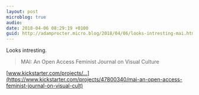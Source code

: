 ```yaml
---
layout: post
microblog: true
audio: 
date: 2018-04-06 08:29:19 +0100
guid: http://adamprocter.micro.blog/2018/04/06/looks-intresting-mai.html
---
```

Looks intresting. 

>  MAI: An Open Access Feminist Journal on Visual Culture

 [www.kickstarter.com/projects/...](https://www.kickstarter.com/projects/47800340/mai-an-open-access-feminist-journal-on-visual-cult)
